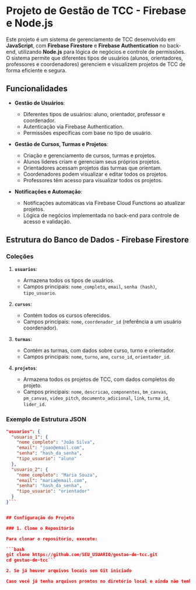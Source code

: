 # Projeto de Gestão de TCC - Firebase e Node.js

Este projeto é um sistema de gerenciamento de TCC desenvolvido em **JavaScript**, com **Firebase Firestore** e **Firebase Authentication** no back-end, utilizando **Node.js** para lógica de negócios e controle de permissões. O sistema permite que diferentes tipos de usuários (alunos, orientadores, professores e coordenadores) gerenciem e visualizem projetos de TCC de forma eficiente e segura.

## Funcionalidades

- **Gestão de Usuários**:
  - Diferentes tipos de usuários: aluno, orientador, professor e coordenador.
  - Autenticação via Firebase Authentication.
  - Permissões específicas com base no tipo de usuário.

- **Gestão de Cursos, Turmas e Projetos**:
  - Criação e gerenciamento de cursos, turmas e projetos.
  - Alunos líderes criam e gerenciam seus próprios projetos.
  - Orientadores acessam projetos das turmas que orientam.
  - Coordenadores podem visualizar e editar todos os projetos.
  - Professores têm acesso para visualizar todos os projetos.

- **Notificações e Automação**:
  - Notificações automáticas via Firebase Cloud Functions ao atualizar projetos.
  - Lógica de negócios implementada no back-end para controle de acesso e validação.

## Estrutura do Banco de Dados - Firebase Firestore

### Coleções

1. **`usuarios`**:
   - Armazena todos os tipos de usuários.
   - Campos principais: `nome_completo`, `email`, `senha (hash)`, `tipo_usuario`.

2. **`cursos`**:
   - Contém todos os cursos oferecidos.
   - Campos principais: `nome`, `coordenador_id` (referência a um usuário coordenador).

3. **`turmas`**:
   - Contém as turmas, com dados sobre curso, turno e orientador.
   - Campos principais: `nome`, `turno`, `ano`, `curso_id`, `orientador_id`.

4. **`projetos`**:
   - Armazena todos os projetos de TCC, com dados completos do projeto.
   - Campos principais: `nome`, `descricao`, `componentes`, `bm_canvas`, `pm_canvas`, `video_pitch`, `documento_adicional`, `link`, `turma_id`, `lider_id`.

### Exemplo de Estrutura JSON

```json
"usuarios": {
  "usuario_1": {
    "nome_completo": "João Silva",
    "email": "joao@email.com",
    "senha": "hash_da_senha",
    "tipo_usuario": "aluno"
  },
  "usuario_2": {
    "nome_completo": "Maria Souza",
    "email": "maria@email.com",
    "senha": "hash_da_senha",
    "tipo_usuario": "orientador"
  }
}```


## Configuração do Projeto

### 1. Clone o Repositório

Para clonar o repositório, execute:

```bash
git clone https://github.com/SEU_USUARIO/gestao-de-tcc.git
cd gestao-de-tcc```

2. Se já houver arquivos locais sem Git iniciado

Caso você já tenha arquivos prontos no diretório local e ainda não tenha iniciado o Git, siga os passos abaixo para configurar este repositório como remoto:
